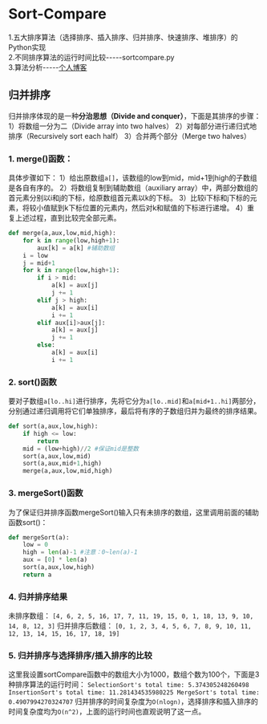 # Sort-Compare

1.五大排序算法（选择排序、插入排序、归并排序、快速排序、堆排序）的Python实现\
2.不同排序算法的运行时间比较-----sortcompare.py\
3.算法分析-----[个人博客](https://blog.csdn.net/dta0502/article/details/81410840)


## 归并排序
归并排序体现的是一种**分治思想（Divide and conquer）**，下面是其排序的步骤：
1）将数组一分为二（Divide array into two halves）
2）对每部分进行递归式地排序（Recursively sort each half）
3）合并两个部分（Merge two halves）

### 1. merge()函数：
具体步骤如下：
1）给出原数组`a[]`，该数组的low到mid，mid+1到high的子数组是各自有序的。
2）将数组复制到辅助数组（auxiliary array）中，两部分数组的首元素分别以i和j的下标，给原数组首元素以k的下标。
3）比较i下标和j下标的元素，将较小值赋到k下标位置的元素内，然后对k和赋值的下标进行递增。
4）重复上述过程，直到比较完全部元素。
```python
def merge(a,aux,low,mid,high):
    for k in range(low,high+1):
        aux[k] = a[k] #辅助数组
    i = low
    j = mid+1
    for k in range(low,high+1):
        if i > mid:
            a[k] = aux[j]
            j += 1
        elif j > high:
            a[k] = aux[i]
            i += 1
        elif aux[i]>aux[j]:
            a[k] = aux[j]
            j += 1
        else:
            a[k] = aux[i]
            i += 1
```

### 2. sort()函数
要对子数组`a[lo..hi]`进行排序，先将它分为`a[lo..mid]`和`a[mid+1..hi]`两部分，分别通过递归调用将它们单独排序，最后将有序的子数组归并为最终的排序结果。
```python
def sort(a,aux,low,high):
    if high <= low:
        return
    mid = (low+high)//2 #保证mid是整数
    sort(a,aux,low,mid)
    sort(a,aux,mid+1,high)
    merge(a,aux,low,mid,high)
```

### 3. mergeSort()函数
为了保证归并排序函数mergeSort()输入只有未排序的数组，这里调用前面的辅助函数sort()：
```python
def mergeSort(a):
    low = 0
    high = len(a)-1 #注意：0~len(a)-1
    aux = [0] * len(a)
    sort(a,aux,low,high)
    return a
```

### 4. 归并排序结果
未排序数组：
`[4, 6, 2, 5, 16, 17, 7, 11, 19, 15, 0, 1, 18, 13, 9, 10, 14, 8, 12, 3]`
归并排序后数组：
`[0, 1, 2, 3, 4, 5, 6, 7, 8, 9, 10, 11, 12, 13, 14, 15, 16, 17, 18, 19]`

### 5. 归并排序与选择排序/插入排序的比较
这里我设置sortCompare函数中的数组大小为1000，数组个数为100个，下面是3种排序算法的运行时间：
`SelectionSort's total time:
5.374305248260498
InsertionSort's total time:
11.281434535980225
MergeSort's total time:
0.4907994270324707`
归并排序的时间复杂度为`O(nlogn)`，选择排序和插入排序的时间复杂度均为`O(n^2)`，上面的运行时间也直观说明了这一点。
